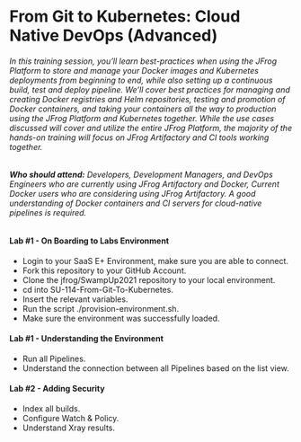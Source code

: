 # From Git to Kubernetes: Cloud Native DevOps (Advanced)

###### In this training session, you’ll learn best-practices when using the JFrog Platform to store and manage your Docker images and Kubernetes deployments from beginning to end, while also setting up a continuous build, test and deploy pipeline. We’ll cover best practices for managing and creating Docker registries and Helm repositories, testing and promotion of Docker containers, and taking your containers all the way to production using the JFrog Platform and Kubernetes together. While the use cases discussed will cover and utilize the entire JFrog Platform, the majority of the hands-on training will focus on JFrog Artifactory and CI tools working together.
###### <b>Who should attend:</b> Developers, Development Managers, and DevOps Engineers who are currently using JFrog Artifactory and Docker, Current Docker users who are considering using JFrog Artifactory. A good understanding of Docker containers and CI servers for cloud-native pipelines is required. 

#### Lab #1 - On Boarding to Labs Environment

- Login to your SaaS E+ Environment, make sure you are able to connect.
- Fork this repository to your GitHub Account.
- Clone the jfrog/SwampUp2021 repository to your local environment.
- cd into SU-114-From-Git-To-Kubernetes.
- Insert the relevant variables.
- Run the script ./provision-environment.sh.
- Make sure the environment was successfully loaded.  

#### Lab #1 - Understanding the Environment

- Run all Pipelines.
- Understand the connection between all Pipelines based on the list view.

#### Lab #2 - Adding Security

- Index all builds.
- Configure Watch & Policy.
- Understand Xray results.
